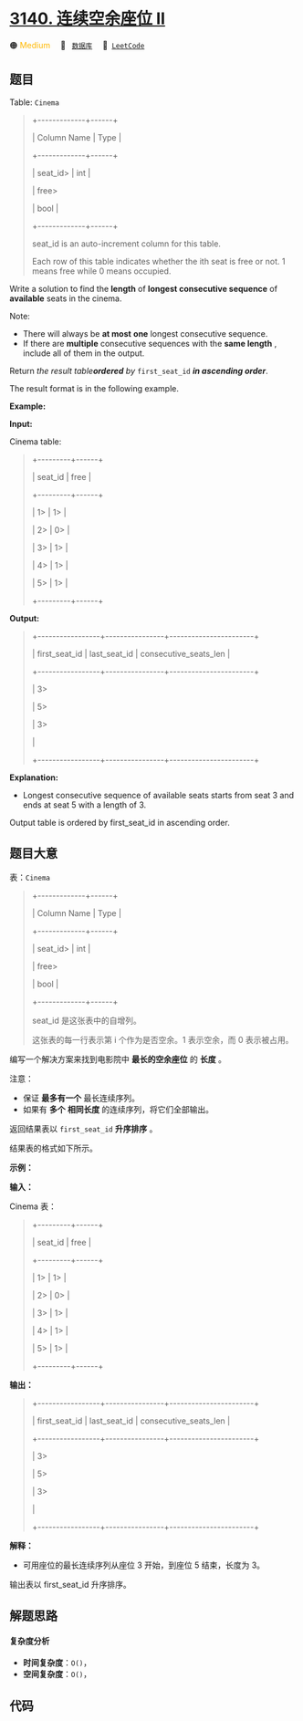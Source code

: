 # [3140. 连续空余座位 II](https://leetcode.com/problems/consecutive-available-seats-ii)

🟠 <font color=#ffb800>Medium</font>&emsp; 🔖&ensp; [`数据库`](/tag/database.md)&emsp; 🔗&ensp;[`LeetCode`](https://leetcode.com/problems/consecutive-available-seats-ii)

## 题目

Table: `Cinema`

> 
> 
> 
> 
> 
> +-------------+------+
> 
> | Column Name | Type |
> 
> +-------------+------+
> 
> | seat_id> 
>  | int  |
> 
> | free> 
> > 
> | bool |
> 
> +-------------+------+
> 
> seat_id is an auto-increment column for this table.
> 
> Each row of this table indicates whether the ith seat is free or not. 1 means free while 0 means occupied.
> 
> 

Write a solution to find the **length** of **longest consecutive sequence** of
**available** seats in the cinema.

Note:

  * There will always be **at most** **one** longest consecutive sequence.
  * If there are **multiple**  consecutive sequences with the **same length** , include all of them in the output.

Return _the result table**ordered** by_ `first_seat_id` _**in ascending
order**_.

The result format is in the following example.



**Example:**

**Input:**

Cinema table:

> 
> 
> 
> 
> 
> +---------+------+
> 
> | seat_id | free |
> 
> +---------+------+
> 
> | 1> 
>    | 1> 
> |
> 
> | 2> 
>    | 0> 
> |
> 
> | 3> 
>    | 1> 
> |
> 
> | 4> 
>    | 1> 
> |
> 
> | 5> 
>    | 1> 
> |
> 
> +---------+------+
> 
> 

**Output:**

> 
> 
> 
> 
> 
> +-----------------+----------------+-----------------------+
> 
> | first_seat_id   | last_seat_id   | consecutive_seats_len |
> 
> +-----------------+----------------+-----------------------+
> 
> | 3> 
> > 
> > 
>    | 5> 
> > 
> > 
>   | 3> 
> > 
> > 
> > 
> > 
>  |
> 
> +-----------------+----------------+-----------------------+
> 
> 

**Explanation:**

  * Longest consecutive sequence of available seats starts from seat 3 and ends at seat 5 with a length of 3.

Output table is ordered by first_seat_id in ascending order.


## 题目大意

表：`Cinema`

> 
> 
> 
> 
> 
> +-------------+------+
> 
> | Column Name | Type |
> 
> +-------------+------+
> 
> | seat_id> 
>  | int  |
> 
> | free> 
> > 
> | bool |
> 
> +-------------+------+
> 
> seat_id 是这张表中的自增列。
> 
> 这张表的每一行表示第 i 个作为是否空余。1 表示空余，而 0 表示被占用。
> 
> 

编写一个解决方案来找到电影院中 **最长的空余座位** 的 **长度** 。

注意：

  * 保证 **最多有一个** 最长连续序列。
  * 如果有 **多个** **相同长度** 的连续序列，将它们全部输出。

返回结果表以 `first_seat_id` **升序排序** 。

结果表的格式如下所示。



**示例：**

**输入：**

Cinema 表：

> 
> 
> 
> 
> 
> +---------+------+
> 
> | seat_id | free |
> 
> +---------+------+
> 
> | 1> 
>    | 1> 
> |
> 
> | 2> 
>    | 0> 
> |
> 
> | 3> 
>    | 1> 
> |
> 
> | 4> 
>    | 1> 
> |
> 
> | 5> 
>    | 1> 
> |
> 
> +---------+------+
> 
> 

**输出：**

> 
> 
> 
> 
> 
> +-----------------+----------------+-----------------------+
> 
> | first_seat_id   | last_seat_id   | consecutive_seats_len |
> 
> +-----------------+----------------+-----------------------+
> 
> | 3> 
> > 
> > 
>    | 5> 
> > 
> > 
>   | 3> 
> > 
> > 
> > 
> > 
>  |
> 
> +-----------------+----------------+-----------------------+
> 
> 

**解释：**

  * 可用座位的最长连续序列从座位 3 开始，到座位 5 结束，长度为 3。

输出表以 first_seat_id 升序排序。


## 解题思路

#### 复杂度分析

- **时间复杂度**：`O()`，
- **空间复杂度**：`O()`，

## 代码

```javascript

```